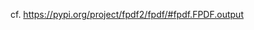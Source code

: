 cf. https://pypi.org/project/fpdf2/fpdf/#fpdf.FPDF.output

<script>
// Migrating Markdown doc to docstrings - cf. https://github.com/PyFPDF/fpdf2/issues/31
window.location = 'https://pypi.org/project/fpdf2/fpdf/#fpdf.FPDF.output'
</script>
